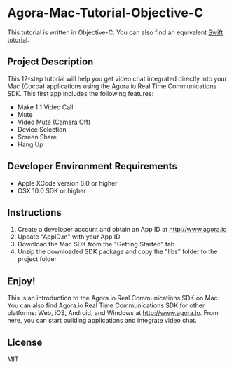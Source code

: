 # Agora-Mac-Tutorial-Objective-C

This tutorial is written in Objective-C. You can also find an equivalent [Swift tutorial](https://github.com/AgoraIO/Agora-Mac-Tutorial-Swift).


## Project Description

This 12-step tutorial will help you get video chat integrated directly into your Mac (Cocoa) applications using the Agora.io Real Time Communications SDK. This first app includes the following features:
- Make 1:1 Video Call
- Mute
- Video Mute (Camera Off)
- Device Selection
- Screen Share
- Hang Up

## Developer Environment Requirements

- Apple XCode version 6.0 or higher
- OSX 10.0 SDK or higher

## Instructions

1. Create a developer account and obtain an App ID at http://www.agora.io
2. Update "AppID.m" with your App ID
3. Download the Mac SDK from the "Getting Started" tab
4. Unzip the downloaded SDK package and copy the "libs" folder to the project folder

## Enjoy!

This is an introduction to the Agora.io Real Communications SDK on Mac. You can also find Agora.io Real Time Communications SDK for other platforms: Web, iOS, Android, and Windows at http://www.agora.io. From here, you can start building applications and integrate video chat.

## License

MIT
